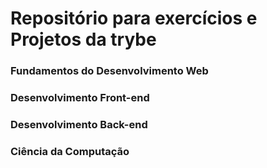 # Repositório para exercícios e Projetos da trybe

### Fundamentos do Desenvolvimento Web

### Desenvolvimento Front-end

### Desenvolvimento Back-end

### Ciência da Computação
